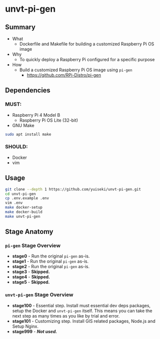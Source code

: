 # unvt-pi-gen

## Summary

- What
  - Dockerfile and Makefile for building a customized Raspberry Pi OS image
- Why
  - To quickly deploy a Raspberry Pi configured for a specific purpose
- How
  - Build a customized Raspberry Pi OS image using `pi-gen`
    - https://github.com/RPi-Distro/pi-gen

## Dependencies

### MUST:

- Raspberry Pi 4 Model B
  - Raspberry Pi OS Lite (32-bit)
- GNU Make

```bash
sudo apt install make
```

### SHOULD:

- Docker
- vim

## Usage

```bash
git clone --depth 1 https://github.com/yuiseki/unvt-pi-gen.git
cd unvt-pi-gen
cp .env.example .env
vim .env
make docker-setup
make docker-build
make unvt-pi-gen
```

## Stage Anatomy

### `pi-gen` Stage Overview

  - **stage0** - Run the original `pi-gen` as-is.
  - **stage1** - Run the original `pi-gen` as-is.
  - **stage2** - Run the original `pi-gen` as-is.
  - **stage3** - **Skipped.**
  - **stage4** - **Skipped.**
  - **stage5** - **Skipped.**

### `unvt-pi-gen` Stage Overview

  - **stage100** - Essential step. Install must essential dev deps packages, setup the Docker and `unvt-pi-gen` itself.
    This means you can take the next step as many times as you like by trial and error. 
  - **stage101** - Customizing step. Install GIS related packages, Node.js and Setup Nginx.
  - **stage999** - ***Not used.***
